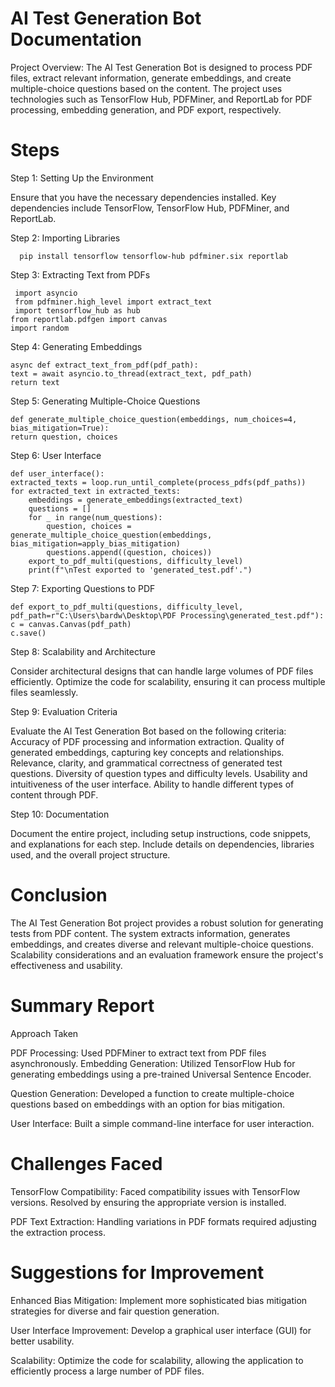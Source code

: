 # AI Test Generation Bot Documentation

Project Overview:
The AI Test Generation Bot is designed to process PDF files, extract relevant information, generate embeddings, and create multiple-choice questions based on the content. The project uses technologies such as TensorFlow Hub, PDFMiner, and ReportLab for PDF processing, embedding generation, and PDF export, respectively.

# Steps
Step 1: Setting Up the Environment

Ensure that you have the necessary dependencies installed. Key dependencies include TensorFlow, TensorFlow Hub, PDFMiner, and ReportLab.

Step 2: Importing Libraries

      pip install tensorflow tensorflow-hub pdfminer.six reportlab

Step 3: Extracting Text from PDFs
   
     import asyncio
     from pdfminer.high_level import extract_text
     import tensorflow_hub as hub
    from reportlab.pdfgen import canvas
    import random

Step 4: Generating Embeddings

    async def extract_text_from_pdf(pdf_path):
    text = await asyncio.to_thread(extract_text, pdf_path)
    return text

Step 5: Generating Multiple-Choice Questions

    def generate_multiple_choice_question(embeddings, num_choices=4,        bias_mitigation=True):
    return question, choices

Step 6: User Interface

    def user_interface():
    extracted_texts = loop.run_until_complete(process_pdfs(pdf_paths))
    for extracted_text in extracted_texts:
        embeddings = generate_embeddings(extracted_text)
        questions = []
        for _ in range(num_questions):
            question, choices = generate_multiple_choice_question(embeddings, bias_mitigation=apply_bias_mitigation)
            questions.append((question, choices))
        export_to_pdf_multi(questions, difficulty_level)
        print(f"\nTest exported to 'generated_test.pdf'.")

Step 7: Exporting Questions to PDF

    def export_to_pdf_multi(questions, difficulty_level, pdf_path=r"C:\Users\bardw\Desktop\PDF Processing\generated_test.pdf"):
    c = canvas.Canvas(pdf_path)
    c.save()

Step 8: Scalability and Architecture

Consider architectural designs that can handle large volumes of PDF files efficiently. Optimize the code for scalability, ensuring it can process multiple files seamlessly.

Step 9: Evaluation Criteria

Evaluate the AI Test Generation Bot based on the following criteria:
Accuracy of PDF processing and information extraction.
Quality of generated embeddings, capturing key concepts and relationships.
Relevance, clarity, and grammatical correctness of generated test questions.
Diversity of question types and difficulty levels.
Usability and intuitiveness of the user interface.
Ability to handle different types of content through PDF.

Step 10: Documentation

Document the entire project, including setup instructions, code snippets, and explanations for each step. Include details on dependencies, libraries used, and the overall project structure.

# Conclusion

The AI Test Generation Bot project provides a robust solution for generating tests from PDF content. The system extracts information, generates embeddings, and creates diverse and relevant multiple-choice questions. Scalability considerations and an evaluation framework ensure the project's effectiveness and usability.





# Summary Report

Approach Taken

PDF Processing: Used PDFMiner to extract text from PDF files asynchronously.
Embedding Generation: Utilized TensorFlow Hub for generating embeddings using a pre-trained Universal Sentence Encoder.

Question Generation: Developed a function to create multiple-choice questions based on embeddings with an option for bias mitigation.

User Interface: Built a simple command-line interface for user interaction.

# Challenges Faced

TensorFlow Compatibility: Faced compatibility issues with TensorFlow versions. Resolved by ensuring the appropriate version is installed.

PDF Text Extraction: Handling variations in PDF formats required adjusting the extraction process.

# Suggestions for Improvement

Enhanced Bias Mitigation: Implement more sophisticated bias mitigation strategies for diverse and fair question generation.

User Interface Improvement: Develop a graphical user interface (GUI) for better usability.

Scalability: Optimize the code for scalability, allowing the application to efficiently process a large number of PDF files.



